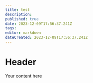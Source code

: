 ```yaml
---
title: test
description: 
published: true
date: 2023-12-09T17:56:37.241Z
tags: 
editor: markdown
dateCreated: 2023-12-09T17:56:37.241Z
---
```


# Header
Your content here